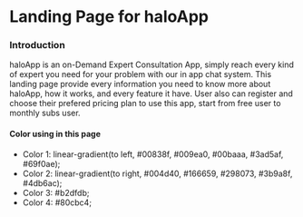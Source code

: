 # Landing Page for haloApp #

### Introduction ###
haloApp is an on-Demand Expert Consultation App, simply reach every kind of expert you need for your problem with our in app chat system.
This landing page provide every information you need to know more about haloApp, how it works, and every feature it have.
User also can register and choose their prefered pricing plan to use this app, start from free user to monthly subs user.

#### Color using in this page ####
* Color 1: linear-gradient(to left, #00838f, #009ea0, #00baaa, #3ad5af, #69f0ae);
* Color 2: linear-gradient(to right, #004d40, #166659, #298073, #3b9a8f, #4db6ac);
* Color 3: #b2dfdb;
* Color 4: #80cbc4;

